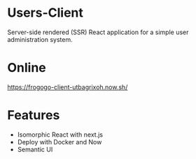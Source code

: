 # Users-Client

Server-side rendered (SSR) React application for a simple user administration system.

# Online

https://frogogo-client-utbagrixoh.now.sh/

# Features

- Isomorphic React with next.js
- Deploy with Docker and Now
- Semantic UI

